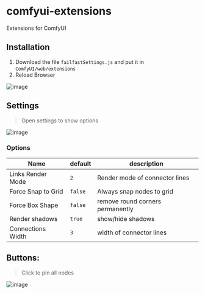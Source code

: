 # comfyui-extensions
Extensions for ComfyUI

## Installation

1. Download the file `failfastSettings.js` and put it in `ComfyUI/web/extensions`
2. Reload Browser

![image](https://github.com/failfa-st/comfyui-extensions/assets/1148334/bc1a0bba-6757-4fd8-a77b-3381695138f8)


## Settings 

> Open settings to show options

![image](https://github.com/failfa-st/comfyui-extensions/assets/1148334/2d60bbf1-88bb-40fe-af43-c20d033a3505)

### Options
| Name               | default | description                      |
| ------------------ | ------- | -------------------------------- |
| Links Render Mode  | `2`     | Render mode of connector lines   |
| Force Snap to Grid | `false` | Always snap nodes to grid        |
| Force Box Shape	   | `false` | remove round corners permanently |
| Render shadows     | `true`  | show/hide shadows                |
| Connections Width	 | `3`     | width of connector lines         |


## Buttons:

> Click to pin all nodes

![image](https://github.com/failfa-st/comfyui-extensions/assets/1148334/b2a51f9b-6026-4780-8ee0-2b792f80da69)

